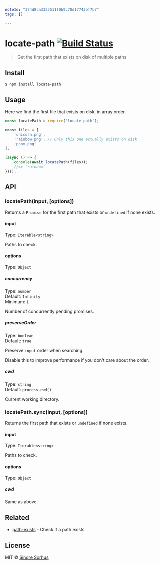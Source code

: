 ```yaml
---
noteId: "374d8ca3323511f0b9c70d17743ef7b7"
tags: []

---
```


# locate-path [![Build Status](https://travis-ci.org/sindresorhus/locate-path.svg?branch=master)](https://travis-ci.org/sindresorhus/locate-path)

> Get the first path that exists on disk of multiple paths


## Install

```
$ npm install locate-path
```


## Usage

Here we find the first file that exists on disk, in array order.

```js
const locatePath = require('locate-path');

const files = [
	'unicorn.png',
	'rainbow.png', // Only this one actually exists on disk
	'pony.png'
];

(async () => {
	console(await locatePath(files));
	//=> 'rainbow'
})();
```


## API

### locatePath(input, [options])

Returns a `Promise` for the first path that exists or `undefined` if none exists.

#### input

Type: `Iterable<string>`

Paths to check.

#### options

Type: `Object`

##### concurrency

Type: `number`<br>
Default: `Infinity`<br>
Minimum: `1`

Number of concurrently pending promises.

##### preserveOrder

Type: `boolean`<br>
Default: `true`

Preserve `input` order when searching.

Disable this to improve performance if you don't care about the order.

##### cwd

Type: `string`<br>
Default: `process.cwd()`

Current working directory.

### locatePath.sync(input, [options])

Returns the first path that exists or `undefined` if none exists.

#### input

Type: `Iterable<string>`

Paths to check.

#### options

Type: `Object`

##### cwd

Same as above.


## Related

- [path-exists](https://github.com/sindresorhus/path-exists) - Check if a path exists


## License

MIT © [Sindre Sorhus](https://sindresorhus.com)
